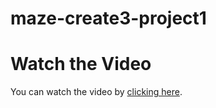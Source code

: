 # maze-create3-project1
# Watch the Video

You can watch the video by [clicking here](./Testing_algorithm_1.mp4).


